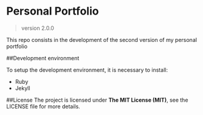 # Personal Portfolio
> version 2.0.0

This repo consists in the development of the second version of my personal portfolio

##Development environment

To setup the development environment, it is necessary to install:
- Ruby
- Jekyll

##License
The project is licensed under **The MIT License (MIT)**, see the LICENSE file for more details.